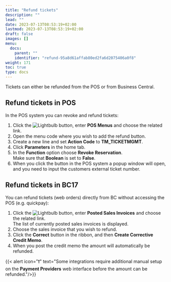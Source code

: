 ```yaml
---
title: "Refund tickets"
description: ""
lead: ""
date: 2023-07-13T08:53:19+02:00
lastmod: 2023-07-13T08:53:19+02:00
draft: false
images: []
menu:
  docs:
    parent: ""
    identifier: "refund-95a8d61affab80ed2fa6d2075406a0f8"
weight: 171
toc: true
type: docs
---
```


Tickets can either be refunded from the POS or from Business Central.

## Refund tickets in POS

In the POS system you can revoke and refund tickets:  

1. Click the ![Lightbulb](Lightbulb_icon.PNG) button, enter **POS Menus** and choose the related link.        
2. Open the menu code where you wish to add the refund button.
3. Create a new line and set **Action Code** to **TM_TICKETMGMT**.
4. Click **Parameters** in the home tab. 
5. In the **Function** option choose **Revoke Reservation**.     
   Make sure that **Boolean** is set to **False**.
6. When you click the button in the POS system a popup window will open, and you need to input the customers external ticket number.

## Refund tickets in BC17

You can refund tickets (web orders) directly from BC without accessing the POS (e.g. quickpay):

1. Click the ![Lightbulb](Lightbulb_icon.PNG) button, enter **Posted Sales Invoices** and choose the related link.   
   The list of currently posted sales invoices is displayed.
2. Choose the sales invoice that you wish to refund.
3. Click the **Correct** button in the ribbon, and then **Create Corrective Credit Memo**.
4. When you post the credit memo the amount will automatically be refunded.

{{< alert icon="❗" text="Some integrations require additional manual setup on the <b>Payment Providers</b> web interface before the amount can be refunded."/>}}
